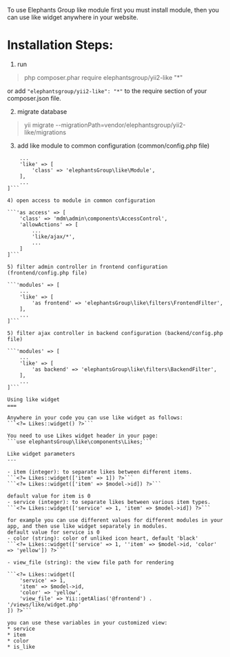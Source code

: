 To use Elephants Group like module first you must install module, then you can use like widget anywhere in your website.

Installation Steps:
===

1) run
> php composer.phar require elephantsgroup/yii2-like "*"

or add `"elephantsgroup/yii2-like": "*"` to the require section of your composer.json file.

2) migrate database
> yii migrate --migrationPath=vendor/elephantsgroup/yii2-like/migrations

3) add like module to common configuration (common/config.php file)

```'modules' => [
    ...
    'like' => [
        'class' => 'elephantsGroup\like\Module',
    ],
    ...
]```

4) open access to module in common configuration

```'as access' => [
    'class' => 'mdm\admin\components\AccessControl',
    'allowActions' => [
        ...
        'like/ajax/*',
        ...
    ]
]```

5) filter admin controller in frontend configuration (frontend/config.php file)

```'modules' => [
    ...
    'like' => [
        'as frontend' => 'elephantsGroup\like\filters\FrontendFilter',
    ],
    ...
]```

5) filter ajax controller in backend configuration (backend/config.php file)

```'modules' => [
    ...
    'like' => [
        'as backend' => 'elephantsGroup\like\filters\BackendFilter',
    ],
    ...
]```

Using like widget
===

Anywhere in your code you can use like widget as follows:
```<?= Likes::widget() ?>```

You need to use Likes widget header in your page:
```use elephantsGroup\like\components\Likes;```

Like widget parameters
---

- item (integer): to separate likes between different items.
```<?= Likes::widget(['item' => 1]) ?>```
```<?= Likes::widget(['item' => $model->id]) ?>```

default value for item is 0
- service (integer): to separate likes between various item types.
```<?= Likes::widget(['service' => 1, 'item' => $model->id]) ?>```

for example you can use different values for different modules in your app, and then use like widget separately in modules.
default value for service is 0
- color (string): color of unliked icon heart, default 'black'
```<?= Likes::widget(['service' => 1, ''item' => $model->id, 'color' => 'yellow']) ?>```

- view_file (string): the view file path for rendering

```<?= Likes::widget([
    'service' => 1,
    'item' => $model->id,
    'color' => 'yellow',
    'view_file' => Yii::getAlias('@frontend') . '/views/like/widget.php'
]) ?>```

you can use these variables in your customized view:
* service
* item
* color
* is_like
